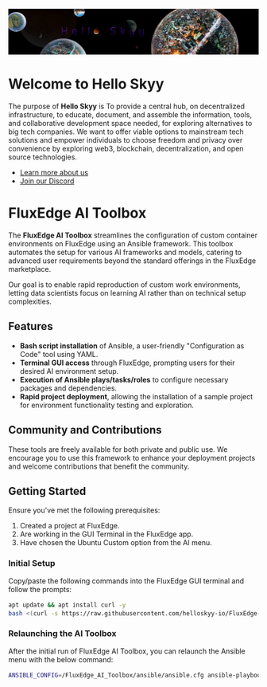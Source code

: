 ![Logo](frame_002.jpg)

# Welcome to Hello Skyy

The purpose of **Hello Skyy** is To provide a central hub, on decentralized infrastructure, to educate, document, and assemble the information, tools, and collaborative development space needed, for exploring alternatives to big tech companies. We want to offer viable options to mainstream tech solutions and empower individuals to choose freedom and privacy over convenience by exploring web3, blockchain, decentralization, and open source technologies.

- [Learn more about us](https://web.helloskyy.io)
- [Join our Discord](https://discord.io/techdufus)

# FluxEdge AI Toolbox

The **FluxEdge AI Toolbox** streamlines the configuration of custom container environments on FluxEdge using an Ansible framework. This toolbox automates the setup for various AI frameworks and models, catering to advanced user requirements beyond the standard offerings in the FluxEdge marketplace.

Our goal is to enable rapid reproduction of custom work environments, letting data scientists focus on learning AI rather than on technical setup complexities.

## Features

- **Bash script installation** of Ansible, a user-friendly "Configuration as Code" tool using YAML.
- **Terminal GUI access** through FluxEdge, prompting users for their desired AI environment setup.
- **Execution of Ansible plays/tasks/roles** to configure necessary packages and dependencies.
- **Rapid project deployment**, allowing the installation of a sample project for environment functionality testing and exploration.

## Community and Contributions

These tools are freely available for both private and public use. We encourage you to use this framework to enhance your deployment projects and welcome contributions that benefit the community.

## Getting Started

Ensure you've met the following prerequisites:

1. Created a project at FluxEdge.
2. Are working in the GUI Terminal in the FluxEdge app.
3. Have chosen the Ubuntu Custom option from the AI menu.

### Initial Setup

Copy/paste the following commands into the FluxEdge GUI terminal and follow the prompts:

```bash
apt update && apt install curl -y
bash <(curl -s https://raw.githubusercontent.com/helloskyy-io/FluxEdge-AI-Toolbox/main/bash/AI_toolbox.sh)
```

### Relaunching the AI Toolbox

After the initial run of FluxEdge AI Toolbox, you can relaunch the Ansible menu with the below command:

```bash
ANSIBLE_CONFIG=/FluxEdge_AI_Toolbox/ansible/ansible.cfg ansible-playbook -i localhost, -c local /FluxEdge_AI_Toolbox/ansible/playbooks/AI_Toolbox.yml
```
